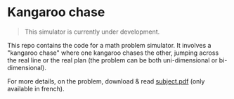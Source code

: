 # Kangaroo chase

> This simulator is currently under development.

This repo contains the code for a math problem simulator. It involves a "kangaroo chase" where one kangaroo chases the other, jumping across the real line or the real plan (the problem can be both uni-dimensional or bi-dimensional).

For more details, on the problem, download & read [subject.pdf](./subject.pdf) (only available in french).
